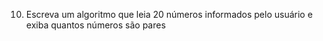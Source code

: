 10. Escreva um algoritmo que leia 20 números informados pelo usuário e exiba quantos números são
pares